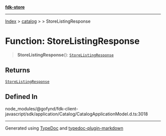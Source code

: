 [**fdk-store**](../../../README.md)
***

[Index](../../../API.md) > [catalog](../../README.md) > [<internal>](../README.md) > StoreListingResponse

# Function: StoreListingResponse

> **StoreListingResponse**(): [`StoreListingResponse`](../type-aliases/type-alias.StoreListingResponse.md)

## Returns

[`StoreListingResponse`](../type-aliases/type-alias.StoreListingResponse.md)

## Defined In

node\_modules/@gofynd/fdk-client-javascript/sdk/application/Catalog/CatalogApplicationModel.d.ts:3018

***
Generated using [TypeDoc](https://typedoc.org/) and [typedoc-plugin-markdown](https://www.npmjs.com/package/typedoc-plugin-markdown)
